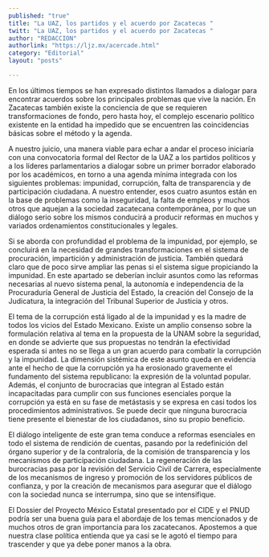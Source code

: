 ```yaml
---
published: "true"
title: "La UAZ, los partidos y el acuerdo por Zacatecas "
twitt: "La UAZ, los partidos y el acuerdo por Zacatecas "
author: "REDACCION"
authorlink: "https://ljz.mx/acercade.html"
category: "Editorial"
layout: "posts"

---
```



En los últimos tiempos se han expresado distintos llamados a dialogar para encontrar acuerdos sobre los principales problemas que vive la nación. En Zacatecas también existe la conciencia de que se requieren transformaciones de fondo, pero hasta hoy, el complejo escenario político existente en la entidad ha impedido que se encuentren las coincidencias básicas sobre el método y la agenda.  

  A nuestro juicio, una manera viable para echar a andar el proceso iniciaría con una convocatoria formal del Rector de la UAZ a los partidos políticos y a los líderes parlamentarios a dialogar sobre un primer borrador elaborado por los académicos, en torno a una agenda mínima integrada con los siguientes problemas: impunidad, corrupción, falta de transparencia y de participación ciudadana. A nuestro entender, esos cuatro asuntos están en la base de problemas como la inseguridad, la falta de empleos y muchos otros que aquejan a la sociedad zacatecana contemporánea, por lo que un diálogo serio sobre los mismos conducirá a producir reformas en muchos y variados ordenamientos constitucionales y legales.



  Si se aborda con profundidad el problema de la impunidad, por ejemplo, se concluirá en la necesidad de grandes transformaciones en el sistema de procuración, impartición y administración de justicia. También quedará claro que de poco sirve ampliar las penas si el sistema sigue propiciando la impunidad. En este apartado se deberían incluir asuntos como las reformas necesarias al nuevo sistema penal, la autonomía e independencia de la Procuraduría General de Justicia del Estado, la creación del Consejo de la Judicatura, la integración del Tribunal Superior de Justicia y otros.



  El tema de la corrupción está ligado al de la impunidad y es la madre de todos los vicios del Estado Mexicano. Existe un amplio consenso sobre la formulación relativa al tema en la propuesta de la UNAM sobre la seguridad, en donde se advierte que sus propuestas no tendrán la efectividad esperada si antes no se llega a un gran acuerdo para combatir la corrupción y la impunidad. La dimensión sistémica de este asunto queda en evidencia ante el hecho de que la corrupción ya ha erosionado gravemente el fundamento del sistema republicano: la expresión de la voluntad popular. Además, el conjunto de burocracias que integran al Estado están incapacitadas para cumplir con sus funciones esenciales porque la corrupción ya está en su fase de metástasis y se expresa en casi todos los procedimientos administrativos. Se puede decir que ninguna burocracia tiene presente el bienestar de los ciudadanos, sino su propio beneficio.



  El diálogo inteligente de este gran tema conduce a reformas esenciales en todo el sistema de rendición de cuentas, pasando por la redefinición del órgano superior y de la contraloría, de la comisión de transparencia y los mecanismos de participación ciudadana. La regeneración de las burocracias pasa por la revisión del Servicio Civil de Carrera, especialmente de los mecanismos de ingreso y promoción de los servidores públicos de confianza, y por la creación de mecanismos para asegurar que el diálogo con la sociedad nunca se interrumpa, sino que se intensifique.



  El Dossier del Proyecto México Estatal presentado por el CIDE y el PNUD podría ser una buena guía para el abordaje de los temas mencionados y de muchos otros de gran importancia para los zacatecanos. Apostemos a que nuestra clase política entienda que ya casi se le agotó el tiempo para trascender y que ya debe poner manos a la obra.

